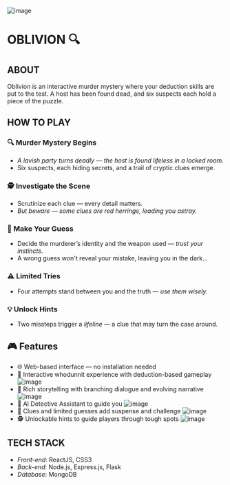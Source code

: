 ![image](https://github.com/user-attachments/assets/594b0ac8-6604-4f3c-83c9-d27466244f38)

# OBLIVION 🔍

## ABOUT
Oblivion is an interactive murder mystery where your deduction skills are put to the test. A host has been found dead, and six suspects each hold a piece of the puzzle.

## HOW TO PLAY
### 🔍 Murder Mystery Begins

- *A lavish party turns deadly — the host is found lifeless in a locked room.*
- Six suspects, each hiding secrets, and a trail of cryptic clues emerge.

### 🕵️ Investigate the Scene
- Scrutinize each clue — every detail matters.
- *But beware — some clues are red herrings, leading you astray.*

### 🎯 Make Your Guess
- Decide the murderer’s identity and the weapon used — *trust your instincts*.
- A wrong guess won't reveal your mistake, leaving you in the dark...

### ⚠️ Limited Tries
- Four attempts stand between you and the truth — *use them wisely.*

### 💡 Unlock Hints
- Two missteps trigger a *lifeline* — a clue that may turn the case around.


## 🎮 Features

- 🌐 Web-based interface — no installation needed
- 🧠 Interactive whodunnit experience with deduction-based gameplay
![image](https://github.com/user-attachments/assets/36c10317-fac0-4138-b88c-215645368553)
- 📖 Rich storytelling with branching dialogue and evolving narrative
![image](https://github.com/user-attachments/assets/e6920ae4-45b0-4847-9118-cb809efb9c28)
- 🤖 AI Detective Assistant to guide you
![image](https://github.com/user-attachments/assets/8bddb45a-9e35-480d-b196-c844341753ee)
- 🧩 Clues and limited guesses add suspense and challenge
![image](https://github.com/user-attachments/assets/4a60372a-88d0-4b6e-a948-ac06cc4966a2)
-  🕵️ Unlockable hints to guide players through tough spots
![image](https://github.com/user-attachments/assets/ed3dde5e-740e-4fca-9cd4-e7974b1d0f98)



## TECH STACK
- *Front-end*: ReactJS, CSS3
- *Back-end*: Node.js, Express.js, Flask
- *Database*: MongoDB
